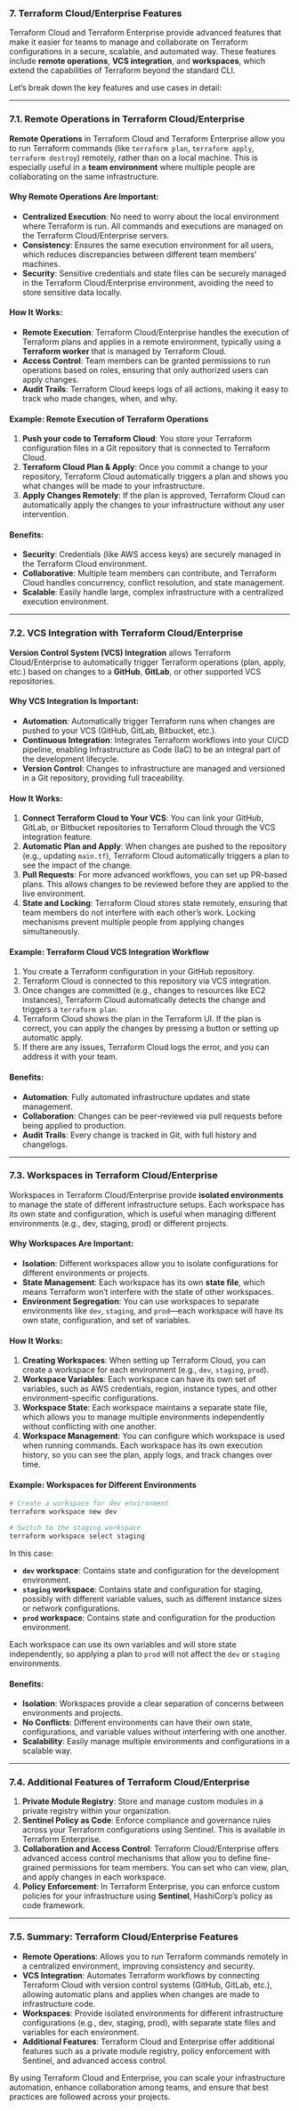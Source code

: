 ### **7. Terraform Cloud/Enterprise Features**

Terraform Cloud and Terraform Enterprise provide advanced features that make it easier for teams to manage and collaborate on Terraform configurations in a secure, scalable, and automated way. These features include **remote operations**, **VCS integration**, and **workspaces**, which extend the capabilities of Terraform beyond the standard CLI.

Let’s break down the key features and use cases in detail:

---

### **7.1. Remote Operations in Terraform Cloud/Enterprise**

**Remote Operations** in Terraform Cloud and Terraform Enterprise allow you to run Terraform commands (like `terraform plan`, `terraform apply`, `terraform destroy`) remotely, rather than on a local machine. This is especially useful in a **team environment** where multiple people are collaborating on the same infrastructure.

#### **Why Remote Operations Are Important:**
- **Centralized Execution**: No need to worry about the local environment where Terraform is run. All commands and executions are managed on the Terraform Cloud/Enterprise servers.
- **Consistency**: Ensures the same execution environment for all users, which reduces discrepancies between different team members' machines.
- **Security**: Sensitive credentials and state files can be securely managed in the Terraform Cloud/Enterprise environment, avoiding the need to store sensitive data locally.

#### **How It Works:**
- **Remote Execution**: Terraform Cloud/Enterprise handles the execution of Terraform plans and applies in a remote environment, typically using a **Terraform worker** that is managed by Terraform Cloud.
- **Access Control**: Team members can be granted permissions to run operations based on roles, ensuring that only authorized users can apply changes.
- **Audit Trails**: Terraform Cloud keeps logs of all actions, making it easy to track who made changes, when, and why.

#### **Example: Remote Execution of Terraform Operations**

1. **Push your code to Terraform Cloud**: You store your Terraform configuration files in a Git repository that is connected to Terraform Cloud.
2. **Terraform Cloud Plan & Apply**: Once you commit a change to your repository, Terraform Cloud automatically triggers a plan and shows you what changes will be made to your infrastructure.
3. **Apply Changes Remotely**: If the plan is approved, Terraform Cloud can automatically apply the changes to your infrastructure without any user intervention.

#### **Benefits:**
- **Security**: Credentials (like AWS access keys) are securely managed in the Terraform Cloud environment.
- **Collaborative**: Multiple team members can contribute, and Terraform Cloud handles concurrency, conflict resolution, and state management.
- **Scalable**: Easily handle large, complex infrastructure with a centralized execution environment.

---

### **7.2. VCS Integration with Terraform Cloud/Enterprise**

**Version Control System (VCS) Integration** allows Terraform Cloud/Enterprise to automatically trigger Terraform operations (plan, apply, etc.) based on changes to a **GitHub**, **GitLab**, or other supported VCS repositories.

#### **Why VCS Integration Is Important:**
- **Automation**: Automatically trigger Terraform runs when changes are pushed to your VCS (GitHub, GitLab, Bitbucket, etc.).
- **Continuous Integration**: Integrates Terraform workflows into your CI/CD pipeline, enabling Infrastructure as Code (IaC) to be an integral part of the development lifecycle.
- **Version Control**: Changes to infrastructure are managed and versioned in a Git repository, providing full traceability.

#### **How It Works:**
1. **Connect Terraform Cloud to Your VCS**: You can link your GitHub, GitLab, or Bitbucket repositories to Terraform Cloud through the VCS integration feature.
2. **Automatic Plan and Apply**: When changes are pushed to the repository (e.g., updating `main.tf`), Terraform Cloud automatically triggers a plan to see the impact of the change.
3. **Pull Requests**: For more advanced workflows, you can set up PR-based plans. This allows changes to be reviewed before they are applied to the live environment.
4. **State and Locking**: Terraform Cloud stores state remotely, ensuring that team members do not interfere with each other’s work. Locking mechanisms prevent multiple people from applying changes simultaneously.

#### **Example: Terraform Cloud VCS Integration Workflow**

1. You create a Terraform configuration in your GitHub repository.
2. Terraform Cloud is connected to this repository via VCS integration.
3. Once changes are committed (e.g., changes to resources like EC2 instances), Terraform Cloud automatically detects the change and triggers a `terraform plan`.
4. Terraform Cloud shows the plan in the Terraform UI. If the plan is correct, you can apply the changes by pressing a button or setting up automatic apply.
5. If there are any issues, Terraform Cloud logs the error, and you can address it with your team.

#### **Benefits:**
- **Automation**: Fully automated infrastructure updates and state management.
- **Collaboration**: Changes can be peer-reviewed via pull requests before being applied to production.
- **Audit Trails**: Every change is tracked in Git, with full history and changelogs.

---

### **7.3. Workspaces in Terraform Cloud/Enterprise**

Workspaces in Terraform Cloud/Enterprise provide **isolated environments** to manage the state of different infrastructure setups. Each workspace has its own state and configuration, which is useful when managing different environments (e.g., dev, staging, prod) or different projects.

#### **Why Workspaces Are Important:**
- **Isolation**: Different workspaces allow you to isolate configurations for different environments or projects.
- **State Management**: Each workspace has its own **state file**, which means Terraform won’t interfere with the state of other workspaces.
- **Environment Segregation**: You can use workspaces to separate environments like `dev`, `staging`, and `prod`—each workspace will have its own state, configuration, and set of variables.

#### **How It Works:**
1. **Creating Workspaces**: When setting up Terraform Cloud, you can create a workspace for each environment (e.g., `dev`, `staging`, `prod`).
2. **Workspace Variables**: Each workspace can have its own set of variables, such as AWS credentials, region, instance types, and other environment-specific configurations.
3. **Workspace State**: Each workspace maintains a separate state file, which allows you to manage multiple environments independently without conflicting with one another.
4. **Workspace Management**: You can configure which workspace is used when running commands. Each workspace has its own execution history, so you can see the plan, apply logs, and track changes over time.

#### **Example: Workspaces for Different Environments**

```bash
# Create a workspace for dev environment
terraform workspace new dev

# Switch to the staging workspace
terraform workspace select staging
```

In this case:
- **`dev` workspace**: Contains state and configuration for the development environment.
- **`staging` workspace**: Contains state and configuration for staging, possibly with different variable values, such as different instance sizes or network configurations.
- **`prod` workspace**: Contains state and configuration for the production environment.

Each workspace can use its own variables and will store state independently, so applying a plan to `prod` will not affect the `dev` or `staging` environments.

#### **Benefits:**
- **Isolation**: Workspaces provide a clear separation of concerns between environments and projects.
- **No Conflicts**: Different environments can have their own state, configurations, and variable values without interfering with one another.
- **Scalability**: Easily manage multiple environments and configurations in a scalable way.

---

### **7.4. Additional Features of Terraform Cloud/Enterprise**

1. **Private Module Registry**: Store and manage custom modules in a private registry within your organization.
2. **Sentinel Policy as Code**: Enforce compliance and governance rules across your Terraform configurations using Sentinel. This is available in Terraform Enterprise.
3. **Collaboration and Access Control**: Terraform Cloud/Enterprise offers advanced access control mechanisms that allow you to define fine-grained permissions for team members. You can set who can view, plan, and apply changes in each workspace.
4. **Policy Enforcement**: In Terraform Enterprise, you can enforce custom policies for your infrastructure using **Sentinel**, HashiCorp’s policy as code framework.

---

### **7.5. Summary: Terraform Cloud/Enterprise Features**

- **Remote Operations**: Allows you to run Terraform commands remotely in a centralized environment, improving consistency and security.
- **VCS Integration**: Automates Terraform workflows by connecting Terraform Cloud with version control systems (GitHub, GitLab, etc.), allowing automatic plans and applies when changes are made to infrastructure code.
- **Workspaces**: Provide isolated environments for different infrastructure configurations (e.g., dev, staging, prod), with separate state files and variables for each environment.
- **Additional Features**: Terraform Cloud and Enterprise offer additional features such as a private module registry, policy enforcement with Sentinel, and advanced access control.

By using Terraform Cloud and Enterprise, you can scale your infrastructure automation, enhance collaboration among teams, and ensure that best practices are followed across your projects.